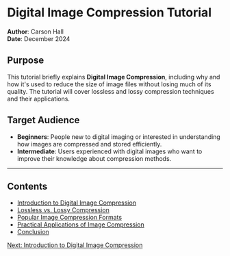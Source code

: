 # Digital Image Compression Tutorial

**Author**: Carson Hall  
**Date**: December 2024  

## Purpose
This tutorial briefly explains **Digital Image Compression**, including why and how it's used to reduce the size of image files without losing much of its quality. The tutorial will cover lossless and lossy compression techniques and their applications.

## Target Audience
- **Beginners**: People new to digital imaging or interested in understanding how images are compressed and stored efficiently.
- **Intermediate**: Users experienced with digital images who want to improve their knowledge about compression methods.

---

## Contents
- [Introduction to Digital Image Compression](Introduction.md)
- [Lossless vs. Lossy Compression](LosslessvsLossy.md)
- [Popular Image Compression Formats](Formats.md)
- [Practical Applications of Image Compression](Applications.md)
- [Conclusion](Conclusion.md)

[Next: Introduction to Digital Image Compression](Introduction.md)

